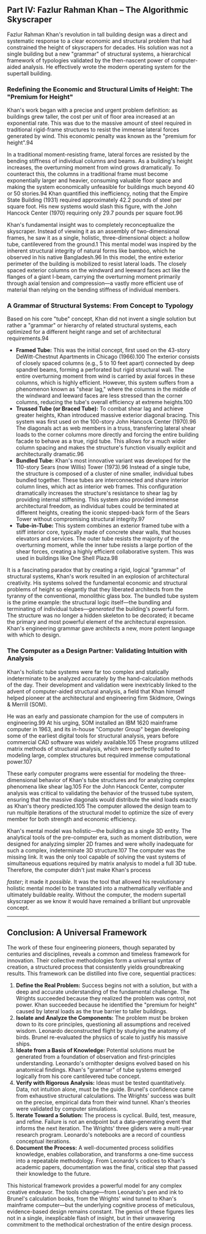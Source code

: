 ## **Part IV: Fazlur Rahman Khan – The Algorithmic Skyscraper**

Fazlur Rahman Khan's revolution in tall building design was a direct and systematic response to a clear economic and structural problem that had constrained the height of skyscrapers for decades. His solution was not a single building but a new "grammar" of structural systems, a hierarchical framework of typologies validated by the then-nascent power of computer-aided analysis. He effectively wrote the modern operating system for the supertall building.

### **Redefining the Economic and Structural Limits of Height: The "Premium for Height"**

Khan's work began with a precise and urgent problem definition: as buildings grew taller, the cost per unit of floor area increased at an exponential rate. This was due to the massive amount of steel required in traditional rigid-frame structures to resist the immense lateral forces generated by wind. This economic penalty was known as the "premium for height".94

In a traditional moment-resisting frame, lateral forces are resisted by the bending stiffness of individual columns and beams. As a building's height increases, the overturning moment from wind grows dramatically. To counteract this, the columns in a traditional frame must become exponentially larger and heavier, consuming valuable floor space and making the system economically unfeasible for buildings much beyond 40 or 50 stories.94 Khan quantified this inefficiency, noting that the Empire State Building (1931) required approximately 42.2 pounds of steel per square foot. His new systems would slash this figure, with the John Hancock Center (1970) requiring only 29.7 pounds per square foot.96

Khan's fundamental insight was to completely reconceptualize the skyscraper. Instead of viewing it as an assembly of two-dimensional frames, he saw it as a single, holistic, three-dimensional object: a hollow tube, cantilevered from the ground.1 This mental model was inspired by the inherent structural integrity of natural forms like bamboo, which he observed in his native Bangladesh.96 In this model, the entire exterior perimeter of the building is mobilized to resist lateral loads. The closely spaced exterior columns on the windward and leeward faces act like the flanges of a giant I-beam, carrying the overturning moment primarily through axial tension and compression—a vastly more efficient use of material than relying on the bending stiffness of individual members.

### **A Grammar of Structural Systems: From Concept to Typology**

Based on his core "tube" concept, Khan did not invent a single solution but rather a "grammar" or hierarchy of related structural systems, each optimized for a different height range and set of architectural requirements.94

* **Framed Tube:** This was the initial concept, first used on the 43-story DeWitt-Chestnut Apartments in Chicago (1966).100 The exterior consists of closely spaced columns (e.g., 5 to 10 feet apart) connected by deep spandrel beams, forming a perforated but rigid structural wall. The entire overturning moment from wind is carried by axial forces in these columns, which is highly efficient. However, this system suffers from a phenomenon known as "shear lag," where the columns in the middle of the windward and leeward faces are less stressed than the corner columns, reducing the tube's overall efficiency at extreme heights.100  
* **Trussed Tube (or Braced Tube):** To combat shear lag and achieve greater heights, Khan introduced massive exterior diagonal bracing. This system was first used on the 100-story John Hancock Center (1970).96 The diagonals act as web members in a truss, transferring lateral shear loads to the corner columns more directly and forcing the entire building facade to behave as a true, rigid tube. This allows for a much wider column spacing and makes the structure's function visually explicit and architecturally dramatic.96  
* **Bundled Tube:** Khan's most innovative variant was developed for the 110-story Sears (now Willis) Tower (1973).96 Instead of a single tube, the structure is composed of a cluster of nine smaller, individual tubes bundled together. These tubes are interconnected and share interior column lines, which act as interior web frames. This configuration dramatically increases the structure's resistance to shear lag by providing internal stiffening. This system also provided immense architectural freedom, as individual tubes could be terminated at different heights, creating the iconic stepped-back form of the Sears Tower without compromising structural integrity.97  
* **Tube-in-Tube:** This system combines an exterior framed tube with a stiff interior core, typically made of concrete shear walls, that houses elevators and services. The outer tube resists the majority of the overturning moment, while the inner tube resists a large portion of the shear forces, creating a highly efficient collaborative system. This was used in buildings like One Shell Plaza.98

It is a fascinating paradox that by creating a rigid, logical "grammar" of structural systems, Khan's work resulted in an explosion of architectural creativity. His systems solved the fundamental economic and structural problems of height so elegantly that they liberated architects from the tyranny of the conventional, monolithic glass box. The bundled tube system is the prime example: the structural logic itself—the bundling and terminating of individual tubes—*generated* the building's powerful form. The structure was no longer a hidden skeleton to be decorated; it became the primary and most powerful element of the architectural expression. Khan's engineering grammar gave architects a new, more potent language with which to design.

### **The Computer as a Design Partner: Validating Intuition with Analysis**

Khan's holistic tube systems were far too complex and statically indeterminate to be analyzed accurately by the hand-calculation methods of the day. Their development and validation were inextricably linked to the advent of computer-aided structural analysis, a field that Khan himself helped pioneer at the architectural and engineering firm Skidmore, Owings & Merrill (SOM).

He was an early and passionate champion for the use of computers in engineering.99 At his urging, SOM installed an IBM 1620 mainframe computer in 1963, and its in-house "Computer Group" began developing some of the earliest digital tools for structural analysis, years before commercial CAD software was widely available.105 These programs utilized matrix methods of structural analysis, which were perfectly suited to modeling large, complex structures but required immense computational power.107

These early computer programs were essential for modeling the three-dimensional behavior of Khan's tube structures and for analyzing complex phenomena like shear lag.105 For the John Hancock Center, computer analysis was critical to validating the behavior of the trussed tube system, ensuring that the massive diagonals would distribute the wind loads exactly as Khan's theory predicted.105 The computer allowed the design team to run multiple iterations of the structural model to optimize the size of every member for both strength and economic efficiency.

Khan's mental model was holistic—the building as a single 3D entity. The analytical tools of the pre-computer era, such as moment distribution, were designed for analyzing simpler 2D frames and were wholly inadequate for such a complex, indeterminate 3D structure.107 The computer was the missing link. It was the only tool capable of solving the vast systems of simultaneous equations required by matrix analysis to model a full 3D tube. Therefore, the computer didn't just make Khan's process

*faster*; it made it *possible*. It was the tool that allowed his revolutionary holistic mental model to be translated into a mathematically verifiable and ultimately buildable reality. Without the computer, the modern supertall skyscraper as we know it would have remained a brilliant but unprovable concept.

---

## **Conclusion: A Universal Framework**

The work of these four engineering pioneers, though separated by centuries and disciplines, reveals a common and timeless framework for innovation. Their collective methodologies form a universal syntax of creation, a structured process that consistently yields groundbreaking results. This framework can be distilled into five core, sequential practices:

1. **Define the Real Problem:** Success begins not with a solution, but with a deep and accurate understanding of the fundamental challenge. The Wrights succeeded because they realized the problem was control, not power. Khan succeeded because he identified the "premium for height" caused by lateral loads as the true barrier to taller buildings.  
2. **Isolate and Analyze the Components:** The problem must be broken down to its core principles, questioning all assumptions and received wisdom. Leonardo deconstructed flight by studying the anatomy of birds. Brunel re-evaluated the physics of scale to justify his massive ships.  
3. **Ideate from a Basis of Knowledge:** Potential solutions must be generated from a foundation of observation and first-principles understanding. Leonardo's ornithopter designs evolved based on his anatomical findings. Khan's "grammar" of tube systems emerged logically from his core cantilevered tube concept.  
4. **Verify with Rigorous Analysis:** Ideas must be tested quantitatively. Data, not intuition alone, must be the guide. Brunel's confidence came from exhaustive structural calculations. The Wrights' success was built on the precise, empirical data from their wind tunnel. Khan's theories were validated by computer simulations.  
5. **Iterate Toward a Solution:** The process is cyclical. Build, test, measure, and refine. Failure is not an endpoint but a data-generating event that informs the next iteration. The Wrights' three gliders were a multi-year research program. Leonardo's notebooks are a record of countless conceptual iterations.  
6. **Document the Process:** A well-documented process solidifies knowledge, enables collaboration, and transforms a one-time success into a repeatable methodology. From Leonardo's codices to Khan's academic papers, documentation was the final, critical step that passed their knowledge to the future.

This historical framework provides a powerful model for any complex creative endeavor. The tools change—from Leonardo's pen and ink to Brunel's calculation books, from the Wrights' wind tunnel to Khan's mainframe computer—but the underlying cognitive process of meticulous, evidence-based design remains constant. The genius of these figures lies not in a single, inexplicable flash of insight, but in their unwavering commitment to the methodical orchestration of the entire design process.